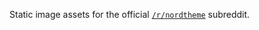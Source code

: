 Static image assets for the official [`/r/nordtheme`][1] subreddit.

[1]: https://www.reddit.com/r/nordtheme
